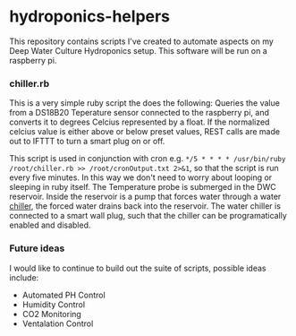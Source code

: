 # hydroponics-helpers
This repository contains scripts I've created to automate aspects on my Deep Water Culture Hydroponics setup. This software will be run on a raspberry pi.

### chiller.rb
This is a very simple ruby script the does the following:
Queries the value from a DS18B20 Teperature sensor connected to the raspberry pi, and converts it to degrees Celcius represented by a float.
If the normalized celcius value is either above or below preset values, REST calls are made out to IFTTT to turn a smart plug on or off.

This script is used in conjunction with cron e.g. `*/5 * * * * /usr/bin/ruby /root/chiller.rb >> /root/cronOutput.txt 2>&1`, so that the script is run every five minutes. In this way we don't need to worry about looping or sleeping in ruby itself. The Temperature probe is submerged in the DWC reservoir. Inside the reservoir is a pump that forces water through a water [chiller](https://www.amazon.ca/gp/product/B07FY6Q232?pf_rd_r=94NDGAQQ20Q2RW9G9S9G&pf_rd_p=05326fd5-c43e-4948-99b1-a65b129fdd73), the forced water drains back into the reservoir. The water chiller is connected to a smart wall plug, such that the chiller can be programatically enabled and disabled. 


### Future ideas
I would like to continue to build out the suite of scripts, possible ideas include:
- Automated PH Control
- Humidity Control
- CO2 Monitoring
- Ventalation Control
